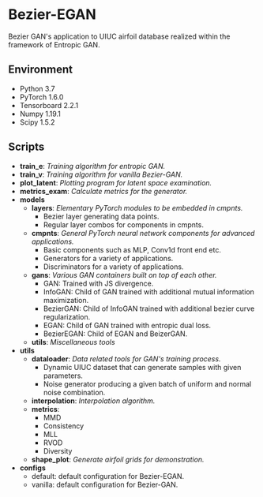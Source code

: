# Bezier-EGAN

Bezier GAN's application to UIUC airfoil database realized within the framework of Entropic GAN.

## Environment

* Python 3.7
* PyTorch 1.6.0
* Tensorboard 2.2.1
* Numpy 1.19.1
* Scipy 1.5.2

## Scripts

* **train_e**: _Training algorithm for entropic GAN._
* **train_v**: _Training algorithm for vanilla Bezier-GAN._
* **plot_latent**: _Plotting program for latent space examination._
* **metrics_exam**: _Calculate metrics for the generator._
* **models**
  * **layers**: _Elementary PyTorch modules to be embedded in cmpnts._
    * Bezier layer generating data points.
    * Regular layer combos for components in cmpnts.
  * **cmpnts**: _General PyTorch neural network components for advanced applications._
    * Basic components such as MLP, Conv1d front end etc.
    * Generators for a variety of applications.
    * Discriminators for a variety of applications.
  * **gans**: _Various GAN containers built on top of each other._
    * GAN: Trained with JS divergence.
    * InfoGAN: Child of GAN trained with additional mutual information maximization.
    * BezierGAN: Child of InfoGAN trained with additional bezier curve regularization.
    * EGAN: Child of GAN trained with entropic dual loss.
    * BezierEGAN: Child of EGAN and BeizerGAN.
  * **utils**: _Miscellaneous tools_
* **utils**
  * **dataloader**: _Data related tools for GAN's training process._
    * Dynamic UIUC dataset that can generate samples with given parameters.
    * Noise generator producing a given batch of uniform and normal noise combination.
  * **interpolation**: _Interpolation algorithm._
  * **metrics**:
    * MMD
    * Consistency
    * MLL
    * RVOD
    * Diversity
  * **shape_plot**: _Generate airfoil grids for demonstration._
* **configs**
  * default: default configuration for Bezier-EGAN.
  * vanilla: default configuration for Bezier-GAN.
